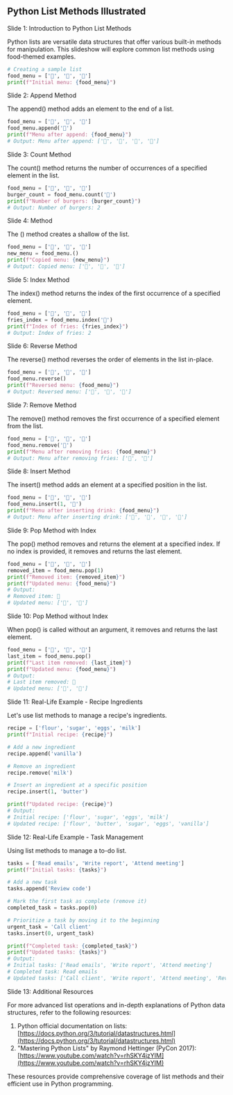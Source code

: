 ## Python List Methods Illustrated
Slide 1: Introduction to Python List Methods

Python lists are versatile data structures that offer various built-in methods for manipulation. This slideshow will explore common list methods using food-themed examples.

```python
# Creating a sample list
food_menu = ['🍔', '🍔', '🍟']
print(f"Initial menu: {food_menu}")
```

Slide 2: Append Method

The append() method adds an element to the end of a list.

```python
food_menu = ['🍔', '🍔', '🍟']
food_menu.append('🍔')
print(f"Menu after append: {food_menu}")
# Output: Menu after append: ['🍔', '🍔', '🍟', '🍔']
```

Slide 3: Count Method

The count() method returns the number of occurrences of a specified element in the list.

```python
food_menu = ['🍔', '🍔', '🍟']
burger_count = food_menu.count('🍔')
print(f"Number of burgers: {burger_count}")
# Output: Number of burgers: 2
```

Slide 4:  Method

The () method creates a shallow  of the list.

```python
food_menu = ['🍔', '🍔', '🍟']
new_menu = food_menu.()
print(f"Copied menu: {new_menu}")
# Output: Copied menu: ['🍔', '🍔', '🍟']
```

Slide 5: Index Method

The index() method returns the index of the first occurrence of a specified element.

```python
food_menu = ['🍔', '🍔', '🍟']
fries_index = food_menu.index('🍟')
print(f"Index of fries: {fries_index}")
# Output: Index of fries: 2
```

Slide 6: Reverse Method

The reverse() method reverses the order of elements in the list in-place.

```python
food_menu = ['🍔', '🍔', '🍟']
food_menu.reverse()
print(f"Reversed menu: {food_menu}")
# Output: Reversed menu: ['🍟', '🍔', '🍔']
```

Slide 7: Remove Method

The remove() method removes the first occurrence of a specified element from the list.

```python
food_menu = ['🍔', '🍔', '🍟']
food_menu.remove('🍟')
print(f"Menu after removing fries: {food_menu}")
# Output: Menu after removing fries: ['🍔', '🍔']
```

Slide 8: Insert Method

The insert() method adds an element at a specified position in the list.

```python
food_menu = ['🍔', '🍔', '🍟']
food_menu.insert(1, '🥤')
print(f"Menu after inserting drink: {food_menu}")
# Output: Menu after inserting drink: ['🍔', '🥤', '🍔', '🍟']
```

Slide 9: Pop Method with Index

The pop() method removes and returns the element at a specified index. If no index is provided, it removes and returns the last element.

```python
food_menu = ['🍔', '🍔', '🍟']
removed_item = food_menu.pop(1)
print(f"Removed item: {removed_item}")
print(f"Updated menu: {food_menu}")
# Output:
# Removed item: 🍔
# Updated menu: ['🍔', '🍟']
```

Slide 10: Pop Method without Index

When pop() is called without an argument, it removes and returns the last element.

```python
food_menu = ['🍔', '🍔', '🍟']
last_item = food_menu.pop()
print(f"Last item removed: {last_item}")
print(f"Updated menu: {food_menu}")
# Output:
# Last item removed: 🍟
# Updated menu: ['🍔', '🍔']
```

Slide 11: Real-Life Example - Recipe Ingredients

Let's use list methods to manage a recipe's ingredients.

```python
recipe = ['flour', 'sugar', 'eggs', 'milk']
print(f"Initial recipe: {recipe}")

# Add a new ingredient
recipe.append('vanilla')

# Remove an ingredient
recipe.remove('milk')

# Insert an ingredient at a specific position
recipe.insert(1, 'butter')

print(f"Updated recipe: {recipe}")
# Output:
# Initial recipe: ['flour', 'sugar', 'eggs', 'milk']
# Updated recipe: ['flour', 'butter', 'sugar', 'eggs', 'vanilla']
```

Slide 12: Real-Life Example - Task Management

Using list methods to manage a to-do list.

```python
tasks = ['Read emails', 'Write report', 'Attend meeting']
print(f"Initial tasks: {tasks}")

# Add a new task
tasks.append('Review code')

# Mark the first task as complete (remove it)
completed_task = tasks.pop(0)

# Prioritize a task by moving it to the beginning
urgent_task = 'Call client'
tasks.insert(0, urgent_task)

print(f"Completed task: {completed_task}")
print(f"Updated tasks: {tasks}")
# Output:
# Initial tasks: ['Read emails', 'Write report', 'Attend meeting']
# Completed task: Read emails
# Updated tasks: ['Call client', 'Write report', 'Attend meeting', 'Review code']
```

Slide 13: Additional Resources

For more advanced list operations and in-depth explanations of Python data structures, refer to the following resources:

1. Python official documentation on lists: [https://docs.python.org/3/tutorial/datastructures.html](https://docs.python.org/3/tutorial/datastructures.html)
2. "Mastering Python Lists" by Raymond Hettinger (PyCon 2017): [https://www.youtube.com/watch?v=rhSKY4jzYIM](https://www.youtube.com/watch?v=rhSKY4jzYIM)

These resources provide comprehensive coverage of list methods and their efficient use in Python programming.

